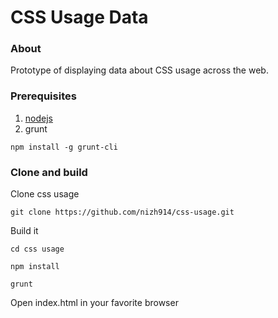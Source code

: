 # CSS Usage Data

### About
Prototype of displaying data about CSS usage across the web.

### Prerequisites
1. [nodejs](https://nodejs.org/) 
2. grunt
```
npm install -g grunt-cli
```

### Clone and build
Clone css usage
```
git clone https://github.com/nizh914/css-usage.git
```

Build it


```
cd css usage
```

```
npm install
```


```
grunt
```

Open index.html in your favorite browser
